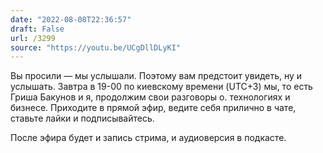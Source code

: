```yaml
---
date: "2022-08-08T22:36:57"
draft: False
url: /3299
source: "https://youtu.be/UCgDllDLyKI"
---
```


Вы просили — мы услышали. Поэтому вам предстоит увидеть, ну и услышать. Завтра в 19-00 по киевскому времени (UTC+3) мы, то есть Гриша Бакунов  и я, продолжим свои разговоры о. технологиях и бизнесе. Приходите в прямой эфир, ведите себя прилично в чате, ставьте лайки и подписывайтесь.



После эфира будет и запись стрима, и аудиоверсия в подкасте.
